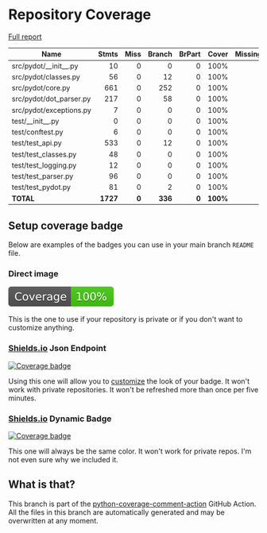 # Repository Coverage

[Full report](https://htmlpreview.github.io/?https://github.com/pydot/pydot/blob/python-coverage-comment-action-data/htmlcov/index.html)

| Name                      |    Stmts |     Miss |   Branch |   BrPart |    Cover |   Missing |
|-------------------------- | -------: | -------: | -------: | -------: | -------: | --------: |
| src/pydot/\_\_init\_\_.py |       10 |        0 |        0 |        0 |     100% |           |
| src/pydot/classes.py      |       56 |        0 |       12 |        0 |     100% |           |
| src/pydot/core.py         |      661 |        0 |      252 |        0 |     100% |           |
| src/pydot/dot\_parser.py  |      217 |        0 |       58 |        0 |     100% |           |
| src/pydot/exceptions.py   |        7 |        0 |        0 |        0 |     100% |           |
| test/\_\_init\_\_.py      |        0 |        0 |        0 |        0 |     100% |           |
| test/conftest.py          |        6 |        0 |        0 |        0 |     100% |           |
| test/test\_api.py         |      533 |        0 |       12 |        0 |     100% |           |
| test/test\_classes.py     |       48 |        0 |        0 |        0 |     100% |           |
| test/test\_logging.py     |       12 |        0 |        0 |        0 |     100% |           |
| test/test\_parser.py      |       96 |        0 |        0 |        0 |     100% |           |
| test/test\_pydot.py       |       81 |        0 |        2 |        0 |     100% |           |
|                 **TOTAL** | **1727** |    **0** |  **336** |    **0** | **100%** |           |


## Setup coverage badge

Below are examples of the badges you can use in your main branch `README` file.

### Direct image

[![Coverage badge](https://raw.githubusercontent.com/pydot/pydot/python-coverage-comment-action-data/badge.svg)](https://htmlpreview.github.io/?https://github.com/pydot/pydot/blob/python-coverage-comment-action-data/htmlcov/index.html)

This is the one to use if your repository is private or if you don't want to customize anything.

### [Shields.io](https://shields.io) Json Endpoint

[![Coverage badge](https://img.shields.io/endpoint?url=https://raw.githubusercontent.com/pydot/pydot/python-coverage-comment-action-data/endpoint.json)](https://htmlpreview.github.io/?https://github.com/pydot/pydot/blob/python-coverage-comment-action-data/htmlcov/index.html)

Using this one will allow you to [customize](https://shields.io/endpoint) the look of your badge.
It won't work with private repositories. It won't be refreshed more than once per five minutes.

### [Shields.io](https://shields.io) Dynamic Badge

[![Coverage badge](https://img.shields.io/badge/dynamic/json?color=brightgreen&label=coverage&query=%24.message&url=https%3A%2F%2Fraw.githubusercontent.com%2Fpydot%2Fpydot%2Fpython-coverage-comment-action-data%2Fendpoint.json)](https://htmlpreview.github.io/?https://github.com/pydot/pydot/blob/python-coverage-comment-action-data/htmlcov/index.html)

This one will always be the same color. It won't work for private repos. I'm not even sure why we included it.

## What is that?

This branch is part of the
[python-coverage-comment-action](https://github.com/marketplace/actions/python-coverage-comment)
GitHub Action. All the files in this branch are automatically generated and may be
overwritten at any moment.